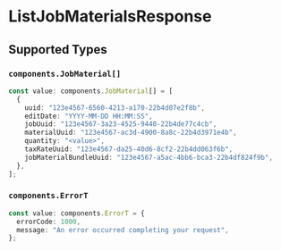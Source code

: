 # ListJobMaterialsResponse


## Supported Types

### `components.JobMaterial[]`

```typescript
const value: components.JobMaterial[] = [
  {
    uuid: "123e4567-6560-4213-a170-22b4d07e2f8b",
    editDate: "YYYY-MM-DD HH:MM:SS",
    jobUuid: "123e4567-3a23-4525-9440-22b4de77c4cb",
    materialUuid: "123e4567-ac3d-4900-8a8c-22b4d3971e4b",
    quantity: "<value>",
    taxRateUuid: "123e4567-da25-40d6-8cf2-22b4dd063f6b",
    jobMaterialBundleUuid: "123e4567-a5ac-4bb6-bca3-22b4df824f9b",
  },
];
```

### `components.ErrorT`

```typescript
const value: components.ErrorT = {
  errorCode: 1000,
  message: "An error occurred completing your request",
};
```

